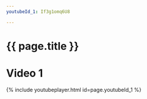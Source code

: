 ```yaml
---
youtubeId_1: If3g1omq6U8

---
```


# {{ page.title }}

<h1> Video 1 </h1>

{% include youtubeplayer.html id=page.youtubeId_1 %}
